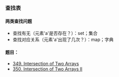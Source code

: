 ### 查找表

#### 两类查找问题
- 查找有无（元素'a'是否存在？）：set；集合
- 查找对应关系（元素'a'出现了几次？）：map；字典

#### 题目：
- [349. Intersection of Two Arrays](https://leetcode.com/problems/intersection-of-two-arrays/description/)
- [350. Intersection of Two Arrays II](https://leetcode.com/problems/intersection-of-two-arrays-ii/description/)




